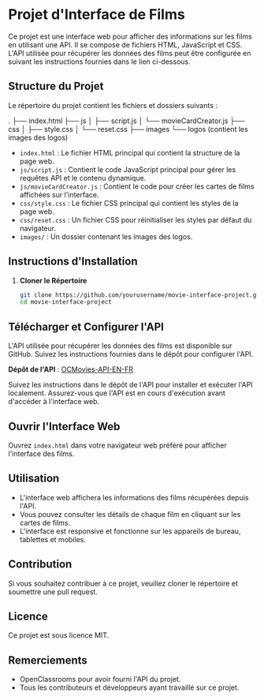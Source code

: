 # Projet d'Interface de Films

Ce projet est une interface web pour afficher des informations sur les films en utilisant une API. Il se compose de fichiers HTML, JavaScript et CSS. L'API utilisée pour récupérer les données des films peut être configurée en suivant les instructions fournies dans le lien ci-dessous.

## Structure du Projet

Le répertoire du projet contient les fichiers et dossiers suivants :

.
├── index.html
├── js
│   ├── script.js
│   └── movieCardCreator.js
├── css
│   ├── style.css
│   └── reset.css
├── images
    └── logos (contient les images des logos)






- `index.html` : Le fichier HTML principal qui contient la structure de la page web.
- `js/script.js` : Contient le code JavaScript principal pour gérer les requêtes API et le contenu dynamique.
- `js/movieCardCreator.js` : Contient le code pour créer les cartes de films affichées sur l'interface.
- `css/style.css` : Le fichier CSS principal qui contient les styles de la page web.
- `css/reset.css` : Un fichier CSS pour réinitialiser les styles par défaut du navigateur.
- `images/` : Un dossier contenant les images des logos.

## Instructions d'Installation

1. **Cloner le Répertoire**

   ```sh
   git clone https://github.com/yourusername/movie-interface-project.git
   cd movie-interface-project

## Télécharger et Configurer l'API

L'API utilisée pour récupérer les données des films est disponible sur GitHub. Suivez les instructions fournies dans le dépôt pour configurer l'API.

**Dépôt de l'API** : [OCMovies-API-EN-FR](https://github.com/OpenClassrooms-Student-Center/OCMovies-API-EN-FR)

Suivez les instructions dans le dépôt de l'API pour installer et exécuter l'API localement. Assurez-vous que l'API est en cours d'exécution avant d'accéder à l'interface web.

## Ouvrir l'Interface Web

Ouvrez `index.html` dans votre navigateur web préféré pour afficher l'interface des films.

## Utilisation

- L'interface web affichera les informations des films récupérées depuis l'API.
- Vous pouvez consulter les détails de chaque film en cliquant sur les cartes de films.
- L'interface est responsive et fonctionne sur les appareils de bureau, tablettes et mobiles.

## Contribution

Si vous souhaitez contribuer à ce projet, veuillez cloner le répertoire et soumettre une pull request.

## Licence

Ce projet est sous licence MIT.

## Remerciements

- OpenClassrooms pour avoir fourni l'API du projet.
- Tous les contributeurs et développeurs ayant travaillé sur ce projet.
